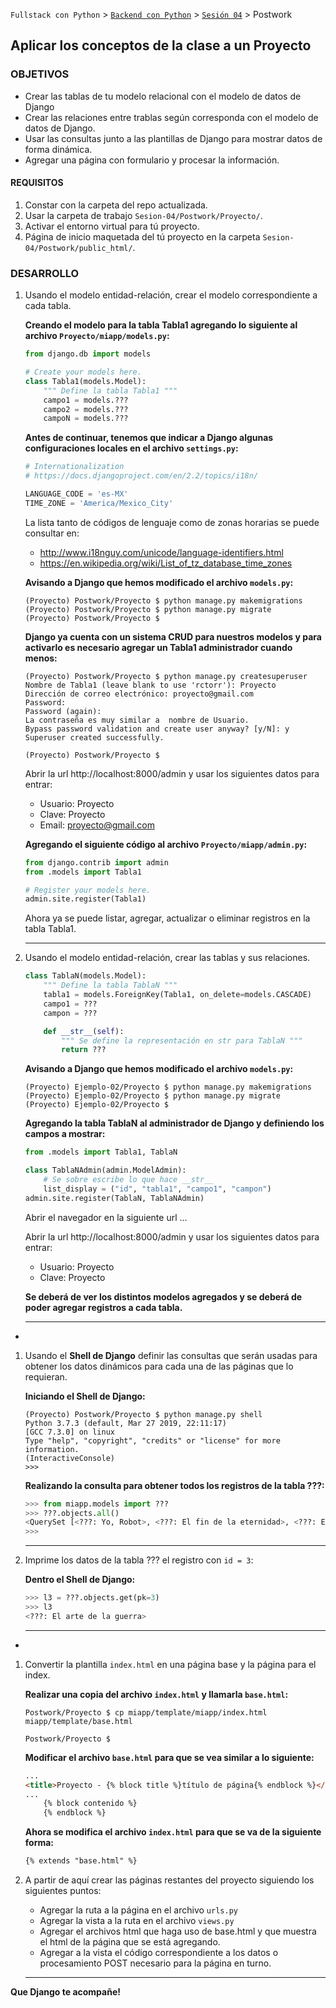 `Fullstack con Python` > [`Backend con Python`](../../Readme.md) > [`Sesión 04`](../Readme.md) > Postwork
## Aplicar los conceptos de la clase a un Proyecto

### OBJETIVOS
- Crear las tablas de tu modelo relacional con el modelo de datos de Django
- Crear las relaciones entre trablas según corresponda con el modelo de datos de Django.
- Usar las consultas junto a las plantillas de Django para mostrar datos de forma dinámica.
- Agregar una página con formulario y procesar la información.

#### REQUISITOS
1. Constar con la carpeta del repo actualizada.
1. Usar la carpeta de trabajo `Sesion-04/Postwork/Proyecto/`.
1. Activar el entorno virtual para tú proyecto.
1. Página de inicio maquetada del tú proyecto en la carpeta `Sesion-04/Postwork/public_html/`.

### DESARROLLO
1. Usando el modelo entidad-relación, crear el modelo correspondiente a cada tabla.

   __Creando el modelo para la tabla Tabla1 agregando lo siguiente al archivo `Proyecto/miapp/models.py`:__

   ```python
   from django.db import models

   # Create your models here.
   class Tabla1(models.Model):
       """ Define la tabla Tabla1 """
       campo1 = models.???
       campo2 = models.???
       campoN = models.???
   ```

   __Antes de continuar, tenemos que indicar a Django algunas configuraciones locales en el archivo `settings.py`:__

   ```python
   # Internationalization
   # https://docs.djangoproject.com/en/2.2/topics/i18n/

   LANGUAGE_CODE = 'es-MX'
   TIME_ZONE = 'America/Mexico_City'
   ```

   La lista tanto de códigos de lenguaje como de zonas horarias se puede consultar en:
   - http://www.i18nguy.com/unicode/language-identifiers.html
   - https://en.wikipedia.org/wiki/List_of_tz_database_time_zones

   __Avisando a Django que hemos modificado el archivo `models.py`:__

   ```console
   (Proyecto) Postwork/Proyecto $ python manage.py makemigrations
   (Proyecto) Postwork/Proyecto $ python manage.py migrate
   (Proyecto) Postwork/Proyecto $
   ```

   __Django ya cuenta con un sistema CRUD para nuestros modelos y para activarlo es necesario agregar un Tabla1 administrador cuando menos:__

   ```console
   (Proyecto) Postwork/Proyecto $ python manage.py createsuperuser
   Nombre de Tabla1 (leave blank to use 'rctorr'): Proyecto
   Dirección de correo electrónico: proyecto@gmail.com
   Password:
   Password (again):
   La contraseña es muy similar a  nombre de Usuario.
   Bypass password validation and create user anyway? [y/N]: y
   Superuser created successfully.

   (Proyecto) Postwork/Proyecto $
   ```

   Abrir la url http://localhost:8000/admin y usar los siguientes datos para entrar:
   - Usuario: Proyecto
   - Clave: Proyecto
   - Email: proyecto@gmail.com

   __Agregando el siguiente código al archivo `Proyecto/miapp/admin.py`:__

   ```python
   from django.contrib import admin
   from .models import Tabla1

   # Register your models here.
   admin.site.register(Tabla1)
   ```

   Ahora ya se puede listar, agregar, actualizar o eliminar registros en la tabla Tabla1.
   ***

1. Usando el modelo entidad-relación, crear las tablas y sus relaciones.

   ```python
   class TablaN(models.Model):
       """ Define la tabla TablaN """
       tabla1 = models.ForeignKey(Tabla1, on_delete=models.CASCADE)
       campo1 = ???
       campon = ???

       def __str__(self):
           """ Se define la representación en str para TablaN """
           return ???
   ```

   __Avisando a Django que hemos modificado el archivo `models.py`:__

   ```console
   (Proyecto) Ejemplo-02/Proyecto $ python manage.py makemigrations
   (Proyecto) Ejemplo-02/Proyecto $ python manage.py migrate
   (Proyecto) Ejemplo-02/Proyecto $
   ```

   __Agregando la tabla TablaN al administrador de Django y definiendo los campos a mostrar:__

   ```python
   from .models import Tabla1, TablaN

   class TablaNAdmin(admin.ModelAdmin):
       # Se sobre escribe lo que hace __str__
       list_display = ("id", "tabla1", "campo1", "campon")
   admin.site.register(TablaN, TablaNAdmin)
   ```
   Abrir el navegador en la siguiente url ...

   Abrir la url http://localhost:8000/admin y usar los siguientes datos para entrar:
   - Usuario: Proyecto
   - Clave: Proyecto

   __Se deberá de ver los distintos modelos agregados y se deberá de poder agregar registros a cada tabla.__
   ***
-
1. Usando el __Shell de Django__ definir las consultas que serán usadas para obtener los datos dinámicos para cada una de las páginas que lo requieran.

   __Iniciando el Shell de Django:__
   ```console
   (Proyecto) Postwork/Proyecto $ python manage.py shell
   Python 3.7.3 (default, Mar 27 2019, 22:11:17)
   [GCC 7.3.0] on linux
   Type "help", "copyright", "credits" or "license" for more information.
   (InteractiveConsole)
   >>>
   ```

   __Realizando la consulta para obtener todos los registros de la tabla ???:__

   ```python
   >>> from miapp.models import ???
   >>> ???.objects.all()
   <QuerySet [<???: Yo, Robot>, <???: El fin de la eternidad>, <???: El arte de la guerra>]>
   >>>
   ```
   ***

1. Imprime los datos de la tabla ??? el registro con `id = 3`:

   __Dentro el Shell de Django:__

   ```python
   >>> l3 = ???.objects.get(pk=3)
   >>> l3
   <???: El arte de la guerra>
   ```
   ***
-
1. Convertir la plantilla `index.html` en una página base y la página para el index.

   __Realizar una copia del archivo `index.html` y llamarla `base.html`:__

   ```console
   Postwork/Proyecto $ cp miapp/template/miapp/index.html miapp/template/base.html

   Postwork/Proyecto $
   ```
   __Modificar el archivo `base.html` para que se vea similar a lo siguiente:__

   ```html
   ...
   <title>Proyecto - {% block title %}título de página{% endblock %}</title>
   ...
       {% block contenido %}
       {% endblock %}
   ```

   __Ahora se modifica el archivo `index.html` para que se va de la siguiente forma:__

   ```html
   {% extends "base.html" %}
   ```

1. A partir de aquí crear las páginas restantes del proyecto siguiendo los siguientes puntos:

   - Agregar la ruta a la página en el archivo `urls.py`
   - Agregar la vista a la ruta en el archivo `views.py`
   - Agregar el archivos html que haga uso de base.html y que muestra el html de la página que se está agregando.
   - Agregar a la vista el código correspondiente a los datos o procesamiento POST necesario para la página en turno.
   ***

__Que Django te acompañe!__
